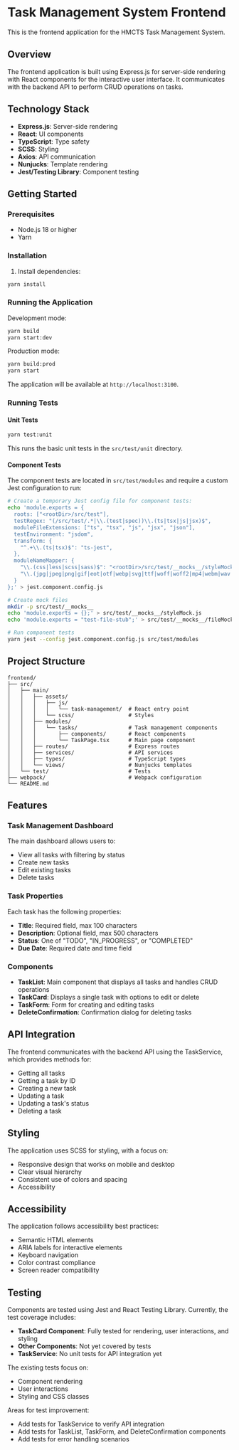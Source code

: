# Task Management System Frontend

This is the frontend application for the HMCTS Task Management System.

## Overview

The frontend application is built using Express.js for server-side rendering with React components for the interactive user interface. It communicates with the backend API to perform CRUD operations on tasks.

## Technology Stack

- **Express.js**: Server-side rendering
- **React**: UI components
- **TypeScript**: Type safety
- **SCSS**: Styling
- **Axios**: API communication
- **Nunjucks**: Template rendering
- **Jest/Testing Library**: Component testing

## Getting Started

### Prerequisites

- Node.js 18 or higher
- Yarn

### Installation

1. Install dependencies:

```bash
yarn install
```

### Running the Application

Development mode:

```bash
yarn build
yarn start:dev
```

Production mode:

```bash
yarn build:prod
yarn start
```

The application will be available at `http://localhost:3100`.

### Running Tests

#### Unit Tests
```bash
yarn test:unit
```

This runs the basic unit tests in the `src/test/unit` directory.

#### Component Tests
The component tests are located in `src/test/modules` and require a custom Jest configuration to run:

```bash
# Create a temporary Jest config file for component tests:
echo 'module.exports = {
  roots: ["<rootDir>/src/test"],
  testRegex: "(/src/test/.*|\\.(test|spec))\\.(ts|tsx|js|jsx)$",
  moduleFileExtensions: ["ts", "tsx", "js", "jsx", "json"],
  testEnvironment: "jsdom",
  transform: {
    "^.+\\.(ts|tsx)$": "ts-jest",
  },
  moduleNameMapper: {
    "\\.(css|less|scss|sass)$": "<rootDir>/src/test/__mocks__/styleMock.js",
    "\\.(jpg|jpeg|png|gif|eot|otf|webp|svg|ttf|woff|woff2|mp4|webm|wav|mp3|m4a|aac|oga)$": "<rootDir>/src/test/__mocks__/fileMock.js"
  }
};' > jest.component.config.js

# Create mock files
mkdir -p src/test/__mocks__
echo 'module.exports = {};' > src/test/__mocks__/styleMock.js
echo 'module.exports = "test-file-stub";' > src/test/__mocks__/fileMock.js

# Run component tests
yarn jest --config jest.component.config.js src/test/modules
```

## Project Structure

```
frontend/
├── src/
│   ├── main/
│   │   ├── assets/
│   │   │   ├── js/
│   │   │   │   └── task-management/  # React entry point
│   │   │   └── scss/                 # Styles
│   │   ├── modules/
│   │   │   └── tasks/                # Task management components
│   │   │       ├── components/       # React components
│   │   │       └── TaskPage.tsx      # Main page component
│   │   ├── routes/                   # Express routes
│   │   ├── services/                 # API services
│   │   ├── types/                    # TypeScript types
│   │   └── views/                    # Nunjucks templates
│   └── test/                         # Tests
├── webpack/                          # Webpack configuration
└── README.md
```

## Features

### Task Management Dashboard

The main dashboard allows users to:

- View all tasks with filtering by status
- Create new tasks
- Edit existing tasks
- Delete tasks

### Task Properties

Each task has the following properties:

- **Title**: Required field, max 100 characters
- **Description**: Optional field, max 500 characters
- **Status**: One of "TODO", "IN_PROGRESS", or "COMPLETED"
- **Due Date**: Required date and time field

### Components

- **TaskList**: Main component that displays all tasks and handles CRUD operations
- **TaskCard**: Displays a single task with options to edit or delete
- **TaskForm**: Form for creating and editing tasks
- **DeleteConfirmation**: Confirmation dialog for deleting tasks

## API Integration

The frontend communicates with the backend API using the TaskService, which provides methods for:

- Getting all tasks
- Getting a task by ID
- Creating a new task
- Updating a task
- Updating a task's status
- Deleting a task

## Styling

The application uses SCSS for styling, with a focus on:

- Responsive design that works on mobile and desktop
- Clear visual hierarchy
- Consistent use of colors and spacing
- Accessibility

## Accessibility

The application follows accessibility best practices:

- Semantic HTML elements
- ARIA labels for interactive elements
- Keyboard navigation
- Color contrast compliance
- Screen reader compatibility

## Testing

Components are tested using Jest and React Testing Library. Currently, the test coverage includes:

- **TaskCard Component**: Fully tested for rendering, user interactions, and styling
- **Other Components**: Not yet covered by tests
- **TaskService**: No unit tests for API integration yet

The existing tests focus on:
- Component rendering
- User interactions
- Styling and CSS classes

Areas for test improvement:
- Add tests for TaskService to verify API integration
- Add tests for TaskList, TaskForm, and DeleteConfirmation components
- Add tests for error handling scenarios

